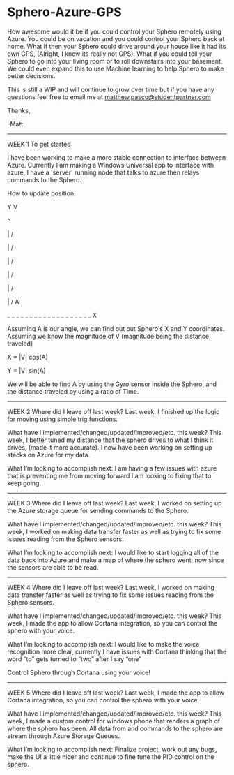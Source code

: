 # Sphero-Azure-GPS
How awesome would it be if you could control your Sphero remotely using Azure. You could be on vacation and you could control your Sphero back at home. What if then your Sphero could drive around your house like it had its own GPS, (Alright, I know its really not GPS). What if you could tell your Sphero to go into your living room or to roll downstairs into your basement. We could even expand this to use Machine learning to help Sphero to make better decisions. 

This is still a WIP and will continue to grow over time but if you have any questions feel free to email me at matthew.pasco@studentpartner.com

Thanks,

-Matt

___________________________________________________________________

WEEK 1
To get started

I have been working to make a more stable connection to interface between Azure. Currently I am making a Windows Universal app to interface with azure, I have a 'server' running node that talks to azure then relays commands to the Sphero.

How to update position:

Y             V

^

|             /

|           /

|         /

|       /

|    /

|  /    A

_ _ _ _ _ _ _ _ _ _ _ _ _ _ _ _ _ _ _  X

Assuming A is our angle, we can find out out Sphero's X and Y coordinates. Assuming we know the magnitude of V (magnitude being the distance traveled)

X = |V| cos(A)

Y = |V| sin(A)

We will be able to find A by using the Gyro sensor inside the Sphero, and the distance traveled by using a ratio of Time.

___________________________________________________________________


WEEK 2
Where did I leave off last week? Last week, I finished up the logic for moving using simple trig functions.

What have I implemented/changed/updated/improved/etc. this week? This week, I better tuned my distance that the sphero drives to what I think it drives, (made it more accurate). I now have been working on setting up stacks on Azure for my data.

What I’m looking to accomplish next: I am having a few issues with azure that is preventing me from moving forward I am looking to fixing that to keep going.

___________________________________________________________________


WEEK 3
Where did I leave off last week? Last week, I worked on setting up the Azure storage queue for sending commands to the Sphero.

What have I implemented/changed/updated/improved/etc. this week? This week, I worked on making data transfer faster as well as trying to fix some issues reading from the Sphero sensors.

What I’m looking to accomplish next: I would like to start logging all of the data back into Azure and make a map of where the sphero went, now since the sensors are able to be read.

___________________________________________________________________


WEEK 4
Where did I leave off last week? Last week, I worked on making data transfer faster as well as trying to fix some issues reading from the Sphero sensors.

What have I implemented/changed/updated/improved/etc. this week? This week, I made the app to allow Cortana integration, so you can control the sphero with your voice.

What I’m looking to accomplish next: I would like to make the voice recognition more clear, currently I have issues with Cortana thinking that the word “to” gets turned to “two” after I say “one”

Control Sphero through Cortana using your voice!
___________________________________________________________________


WEEK 5
Where did I leave off last week? Last week, I made the app to allow Cortana integration, so you can control the sphero with your voice.

What have I implemented/changed/updated/improved/etc. this week? This week, I made a custom control for windows phone that renders a graph of where the sphero has been. All data from and commands to the sphero are stream through Azure Storage Queues.

What I’m looking to accomplish next: Finalize project, work out any bugs, make the UI a little nicer and continue to fine tune the PID control on the sphero.

